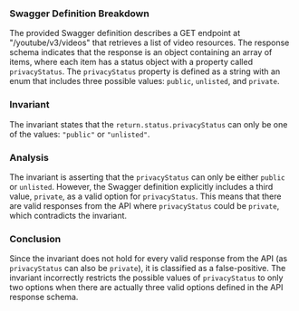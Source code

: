 ### Swagger Definition Breakdown
The provided Swagger definition describes a GET endpoint at "/youtube/v3/videos" that retrieves a list of video resources. The response schema indicates that the response is an object containing an array of items, where each item has a status object with a property called `privacyStatus`. The `privacyStatus` property is defined as a string with an enum that includes three possible values: `public`, `unlisted`, and `private`.

### Invariant
The invariant states that the `return.status.privacyStatus` can only be one of the values: `"public"` or `"unlisted"`. 

### Analysis
The invariant is asserting that the `privacyStatus` can only be either `public` or `unlisted`. However, the Swagger definition explicitly includes a third value, `private`, as a valid option for `privacyStatus`. This means that there are valid responses from the API where `privacyStatus` could be `private`, which contradicts the invariant.

### Conclusion
Since the invariant does not hold for every valid response from the API (as `privacyStatus` can also be `private`), it is classified as a false-positive. The invariant incorrectly restricts the possible values of `privacyStatus` to only two options when there are actually three valid options defined in the API response schema.
